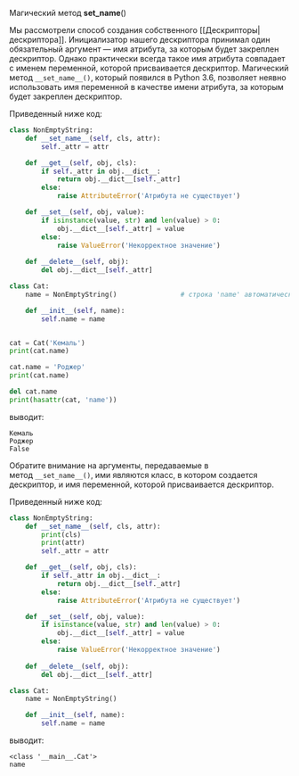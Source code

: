 Магический метод __set_name__()

Мы рассмотрели способ создания собственного [[Дескрипторы|дескриптора]]. Инициализатор нашего дескриптора принимал один обязательный аргумент — имя атрибута, за которым будет закреплен дескриптор. Однако практически всегда такое имя атрибута совпадает с именем переменной, которой присваивается дескриптор. Магический метод `__set_name__()`, который появился в Python 3.6, позволяет неявно использовать имя переменной в качестве имени атрибута, за которым будет закреплен дескриптор.

Приведенный ниже код:

```python
class NonEmptyString:
    def __set_name__(self, cls, attr):
        self._attr = attr

    def __get__(self, obj, cls):
        if self._attr in obj.__dict__:
            return obj.__dict__[self._attr]
        else:
            raise AttributeError('Атрибута не существует')

    def __set__(self, obj, value):
        if isinstance(value, str) and len(value) > 0:
            obj.__dict__[self._attr] = value
        else:
            raise ValueError('Некорректное значение')
        
    def __delete__(self, obj):
        del obj.__dict__[self._attr]

class Cat:
    name = NonEmptyString()                # строка 'name' автоматически передается в метод __set_name__()

    def __init__(self, name):
        self.name = name


cat = Cat('Кемаль')
print(cat.name)

cat.name = 'Роджер'
print(cat.name)

del cat.name
print(hasattr(cat, 'name'))
```

выводит:

```no-highlight
Кемаль
Роджер
False
```

Обратите внимание на аргументы, передаваемые в метод `__set_name__()`, ими являются класс, в котором создается дескриптор, и имя переменной, которой присваивается дескриптор.

Приведенный ниже код:

```python
class NonEmptyString:
    def __set_name__(self, cls, attr):
        print(cls)
        print(attr)
        self._attr = attr

    def __get__(self, obj, cls):
        if self._attr in obj.__dict__:
            return obj.__dict__[self._attr]
        else:
            raise AttributeError('Атрибута не существует')

    def __set__(self, obj, value):
        if isinstance(value, str) and len(value) > 0:
            obj.__dict__[self._attr] = value
        else:
            raise ValueError('Некорректное значение')
        
    def __delete__(self, obj):
        del obj.__dict__[self._attr]

class Cat:
    name = NonEmptyString()

    def __init__(self, name):
        self.name = name
```

выводит:

```no-highlight
<class '__main__.Cat'>
name
```
